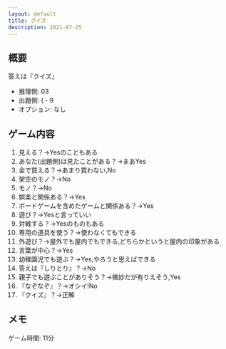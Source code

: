 ```yaml
---
layout: default
title: クイズ
description: 2021-07-25
---
```


## 概要

答えは『クイズ』

- 推理側: 03
- 出題側: (・9
- オプション: なし

## ゲーム内容

1. 見える？→Yesのこともある
2. あなた(出題側)は見たことがある？→まあYes
3. 金で買える？→あまり買わない,No
4. 架空のモノ？→No
5. モノ？→No
6. 娯楽と関係ある？→Yes
7. ボードゲームを含めたゲームと関係ある？→Yes
8. 遊び？→Yesと言っていい
9. 対戦する？→Yesのものもある
10. 専用の道具を使う？→使わなくてもできる
11. 外遊び？→屋外でも屋内でもできる,どちらかというと屋内の印象がある
12. 言葉が中心？→Yes
13. 幼稚園児でも遊ぶ？→Yes,やろうと思えばできる
14. 答えは『しりとり』？→No
15. 親子でも遊ぶことがありそう？→微妙だが有りえそう,Yes
16. 『なぞなぞ』？→オシイ!No
17. 『クイズ』？→正解

## メモ

ゲーム時間: 11分
